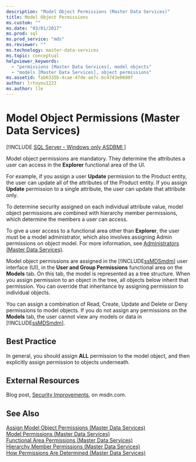 ```yaml
---
description: "Model Object Permissions (Master Data Services)"
title: Model Object Permissions
ms.custom: ""
ms.date: "03/01/2017"
ms.prod: sql
ms.prod_service: "mds"
ms.reviewer: ""
ms.technology: master-data-services
ms.topic: conceptual
helpviewer_keywords: 
  - "permissions [Master Data Services], model objects"
  - "models [Master Data Services], object permissions"
ms.assetid: fab6335b-4cae-47de-ae7c-6c4743e0680f
author: lrtoyou1223
ms.author: lle
---
```

# Model Object Permissions (Master Data Services)

[!INCLUDE [SQL Server - Windows only ASDBMI  ](../includes/applies-to-version/sql-windows-only-asdbmi.md)]

  Model object permissions are mandatory. They determine the attributes a user can access in the **Explorer** functional area of the UI.  
  
 For example, if you assign a user **Update** permission to the Product entity, the user can update all of the attributes of the Product entity. If you assign **Update** permission to a single attribute, the user can update that attribute only.  
  
 To determine security assigned on each individual attribute value, model object permissions are combined with hierarchy member permissions, which determine the members a user can access.  
  
 To give a user access to a functional area other than **Explorer**, the user must be a model administrator, which also involves assigning Admin permissions on object model. For more information, see [Administrators &#40;Master Data Services&#41;](../master-data-services/administrators-master-data-services.md).  
  
 Model object permissions are assigned in the [!INCLUDE[ssMDSmdm](../includes/ssmdsmdm-md.md)] user interface (UI), in the **User and Group Permissions** functional area on the **Models** tab. On this tab, the model is represented as a tree structure. When you assign permission to an object in the tree, all objects below inherit that permission. You can override that inheritance by assigning permission to individual objects.  
  
 You can assign a combination of Read, Create, Update and Delete or Deny permissions to model objects. If you do not assign any permissions on the **Models** tab, the user cannot view any models or data in [!INCLUDE[ssMDSmdm](../includes/ssmdsmdm-md.md)].  
  
## Best Practice  
 In general, you should assign **ALL** permission to the model object, and then explicitly assign permission to objects underneath.  
  
## External Resources  
 Blog post, [Security Improvements](/archive/blogs/e7/improvements-to-autoplay), on msdn.com.  
  
## See Also  
 [Assign Model Object Permissions &#40;Master Data Services&#41;](../master-data-services/assign-model-object-permissions-master-data-services.md)   
 [Model Permissions &#40;Master Data Services&#41;](../master-data-services/model-permissions-master-data-services.md)   
 [Functional Area Permissions &#40;Master Data Services&#41;](../master-data-services/functional-area-permissions-master-data-services.md)   
 [Hierarchy Member Permissions &#40;Master Data Services&#41;](../master-data-services/hierarchy-member-permissions-master-data-services.md)   
 [How Permissions Are Determined &#40;Master Data Services&#41;](../master-data-services/how-permissions-are-determined-master-data-services.md)  
  
